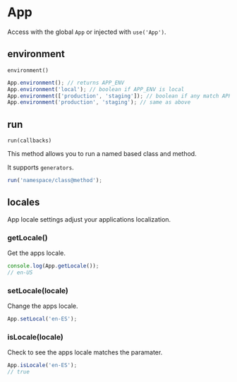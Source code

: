 # App

Access with the global `App` or injected with `use('App')`.


## environment
`environment()`

```js
App.environment(); // returns APP_ENV
App.environment('local'); // boolean if APP_ENV is local
App.environment(['production', 'staging']); // boolean if any match APP_ENV
App.environment('production', 'staging'); // same as above
```


## run
`run(callbacks)`

This method allows you to run a named based class and method.

It supports `generators`.

```js
run('namespace/class@method');
```

## locales
App locale settings adjust your applications localization. 
 

### getLocale()
Get the apps locale.

```js
console.log(App.getLocale());
// en-US
```

### setLocale(locale)
Change the apps locale.

```js
App.setLocal('en-ES');
```

### isLocale(locale)
Check to see the apps locale matches the paramater.

```js
App.isLocale('en-ES');
// true
```